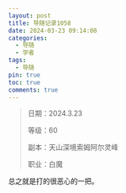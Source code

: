 ```yaml
---
layout: post
title: 导随记录1058
date: 2024-03-23 09:14:08
categories:
  - 导随
  - 学者
tags:
  - 导随
pin: true
toc: true
comments: true
---
```

> 日期：2024.3.23
>
> 等级：60
>
> 副本：天山深境索姆阿尔灵峰
>
> 职业：白魔

总之就是打的很恶心的一把。